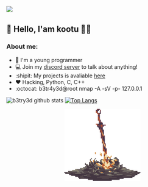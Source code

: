 <p align="left">
  <img src="https://user-images.githubusercontent.com/5679180/79618120-0daffb80-80be-11ea-819e-d2b0fa904d07.gif" width="27px">
</p>

## 👋 Hello, I'am kootu  :man_technologist:




### About me:
- :game_die: I'm a young programmer
- 💻 Join my [discord server](https://discord.gg/qVx4CbU6a9) to talk about anything!
- :shipit: My projects is avaliable [here](https://github.com/ko0tutab=repositories)
- :heart: Hacking, Python, C, C++
- :octocat: b3tr4y3d@root  nmap -A -sV -p- 127.0.0.1


![b3try3d github stats](https://github-readme-stats.vercel.app/api?username=ko0tu&show_icons=true&theme=cobalt)
[![Top Langs](https://github-readme-stats.vercel.app/api/top-langs/?username=ko0tu)](https://github.com/ko0tu/github-readme-stats)



<p align="center">
  <img src="https://raw.githubusercontent.com/TanZng/TanZng/master/assets/bonefire.gif" width="200"/>
</p>




